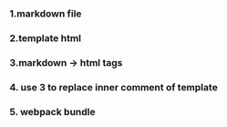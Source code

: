 ### 1.markdown file
### 2.template html
### 3.markdown -> html tags
### 4. use 3 to replace inner comment of template
### 5. webpack bundle
